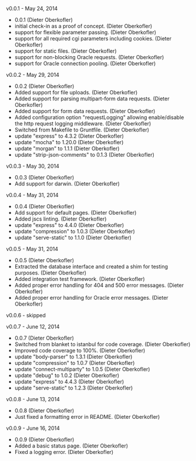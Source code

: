 v0.0.1 - May 24, 2014

* 0.0.1 (Dieter Oberkofler)
* initial check-in as a proof of concept. (Dieter Oberkofler)
* support for flexible parameter passing. (Dieter Oberkofler)
* support for all required cgi parameters including cookies. (Dieter Oberkofler)
* support for static files. (Dieter Oberkofler)
* support for non-blocking Oracle requests. (Dieter Oberkofler)
* support for Oracle connection pooling. (Dieter Oberkofler)

v0.0.2 - May 29, 2014

* 0.0.2 (Dieter Oberkofler)
* Added support for file uploads. (Dieter Oberkofler)
* Added support for parsing multipart-form data requests. (Dieter Oberkofler)
* Added support for form data requests. (Dieter Oberkofler)
* Added configuration option "requestLogging" allowing enable/disable the http request logging middleware. (Dieter Oberkofler)
* Switched from Makefile to Gruntfile. (Dieter Oberkofler)
* update "express" to 4.3.2 (Dieter Oberkofler)
* update "mocha" to 1.20.0 (Dieter Oberkofler)
* update "morgan" to 1.1.1 (Dieter Oberkofler)
* update "strip-json-comments" to 0.1.3 (Dieter Oberkofler)

v0.0.3 - May 30, 2014

* 0.0.3 (Dieter Oberkofler)
* Add support for darwin. (Dieter Oberkofler)

v0.0.4 - May 31, 2014

* 0.0.4 (Dieter Oberkofler)
* Add support for default pages. (Dieter Oberkofler)
* Added jscs linting. (Dieter Oberkofler)
* update "express" to 4.4.0 (Dieter Oberkofler)
* update "compression" to 1.0.3 (Dieter Oberkofler)
* update "serve-static" to 1.1.0 (Dieter Oberkofler)

v0.0.5 - May 31, 2014

* 0.0.5 (Dieter Oberkofler)
* Extracted the database interface and created a shim for testing purposes. (Dieter Oberkofler)
* Added integration test framework. (Dieter Oberkofler)
* Added proper error handling for 404 and 500 error messages. (Dieter Oberkofler)
* Added proper error handling for Oracle error messages. (Dieter Oberkofler)

v0.0.6 - skipped

v0.0.7 - June 12, 2014

* 0.0.7 (Dieter Oberkofler)
* Switched from blanket to istanbul for code coverage. (Dieter Oberkofler)
* Improved code coverage to 100%. (Dieter Oberkofler)
* update "body-parser" to 1.3.1 (Dieter Oberkofler)
* update "compression" to 1.0.7 (Dieter Oberkofler)
* update "connect-multiparty" to 1.0.5 (Dieter Oberkofler)
* update "debug" to 1.0.2 (Dieter Oberkofler)
* update "express" to 4.4.3 (Dieter Oberkofler)
* update "serve-static" to 1.2.3 (Dieter Oberkofler)

v0.0.8 - June 13, 2014

* 0.0.8 (Dieter Oberkofler)
* Just fixed a formatting error in README. (Dieter Oberkofler)

v0.0.9 - June 16, 2014

* 0.0.9 (Dieter Oberkofler)
* Added a basic status page. (Dieter Oberkofler)
* Fixed a logging error. (Dieter Oberkofler)

